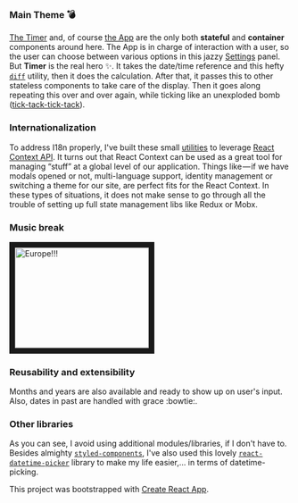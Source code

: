 ### Main Theme :bomb:
[The Timer](https://github.com/marija-marinkovic-m/React-Challenge---Part-1/blob/master/src/components/Countdown/Timer.js) and, of course [the App](https://github.com/marija-marinkovic-m/React-Challenge---Part-1/blob/master/src/App.js) are the only both **stateful** and **container** components around here.
The App is in charge of interaction with a user, so the user can choose between various options in this jazzy [Settings](https://github.com/marija-marinkovic-m/React-Challenge---Part-1/blob/master/src/App.js#L80-L116 "Settings") panel. But __Timer__ is the real hero :sparkles:. It takes the date/time reference and this hefty [`diff`](https://github.com/marija-marinkovic-m/React-Challenge---Part-1/blob/master/src/util/timeDiff.js "The Diff") utility, then it does the calculation. After that, it passes this to other stateless components to take care of the display. Then it goes along repeating this over and over again, while ticking like an unexploded bomb ([tick-tack-tick-tack](https://github.com/marija-marinkovic-m/React-Challenge---Part-1/blob/master/src/components/Countdown/Timer.js#L38-L48 "interval")).

### Internationalization
To address I18n properly, I've built these small [utilities](https://github.com/marija-marinkovic-m/React-Challenge---Part-1/blob/master/src/util/i18n/index.js "utils") to leverage [React Context API](https://reactjs.org/docs/context.html "react context"). It turns out that React Context can be used as a great tool for managing “stuff” at a global level of our application. Things like — if we have modals opened or not, multi-language support, identity management or switching a theme for our site, are perfect fits for the React Context. In these types of situations, it does not make sense to go through all the trouble of setting up full state management libs like Redux or Mobx.

### Music break
<a href="http://www.youtube.com/watch?feature=player_embedded&v=9jK-NcRmVcw" target="_blank"><img src="http://img.youtube.com/vi/9jK-NcRmVcw/0.jpg" alt="Europe!!!" width="240" height="180" border="10" /></a>

### Reusability and extensibility
Months and years are also available and ready to show up on user's input. Also, dates in past are handled with grace :bowtie:.

### Other libraries
As you can see, I avoid using additional modules/libraries, if I don't have to. 
Besides almighty [`styled-components`](https://www.styled-components.com), I've also used this lovely [`react-datetime-picker`](https://www.npmjs.com/package/react-datetime-picker) library to make my life easier,... in terms of datetime-picking.

This project was bootstrapped with [Create React App](https://github.com/facebookincubator/create-react-app).
